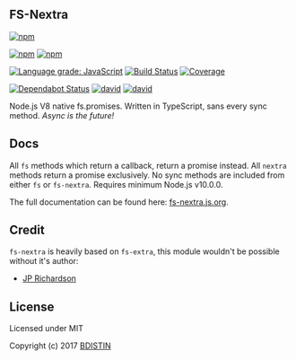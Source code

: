 FS-Nextra
------

[![npm](https://nodei.co/npm/fs-nextra.png?downloads=true&stars=true)](https://nodei.co/npm/fs-nextra/)

[![npm](https://img.shields.io/npm/v/fs-nextra.svg?maxAge=3600)](https://www.npmjs.com/package/fs-nextra)
[![npm](https://img.shields.io/npm/dt/fs-nextra.svg?maxAge=3600)](https://www.npmjs.com/package/fs-nextra)

[![Language grade: JavaScript](https://img.shields.io/lgtm/grade/javascript/g/bdistin/fs-nextra.svg?logo=lgtm&logoWidth=18)](https://lgtm.com/projects/g/bdistin/fs-nextra/context:javascript)
[![Build Status](https://aodude.visualstudio.com/fs-nextra/_apis/build/status/bdistin.fs-nextra?branchName=master)](https://aodude.visualstudio.com/fs-nextra/_build/latest?definitionId=1&branchName=master)
[![Coverage](https://img.shields.io/azure-devops/coverage/aodude/fs-nextra/1/master.svg)](https://dev.azure.com/aodude/fs-nextra/_build/latest?definitionId=1&branchName=master)

[![Dependabot Status](https://api.dependabot.com/badges/status?host=github&repo=bdistin/fs-nextra)](https://dependabot.com)
[![david](https://david-dm.org/bdistin/fs-nextra.svg)](https://david-dm.org/bdistin/fs-nextra)
[![david](https://david-dm.org/bdistin/fs-nextra/dev-status.svg)](https://david-dm.org/bdistin/fs-nextra?type=dev)

Node.js V8 native fs.promises. Written in TypeScript, sans every sync method. *Async is the future!*

Docs
------

All `fs` methods which return a callback, return a promise instead. All `nextra` methods return a promise exclusively. No sync methods are included from either `fs` or `fs-nextra`. Requires minimum Node.js v10.0.0.

The full documentation can be found here: [fs-nextra.js.org](https://fs-nextra.js.org/).

Credit
------

`fs-nextra` is heavily based on `fs-extra`, this module wouldn't be possible without it's author:

- [JP Richardson](https://github.com/jprichardson)

License
-------

Licensed under MIT

Copyright (c) 2017 [BDISTIN](https://github.com/bdistin)
